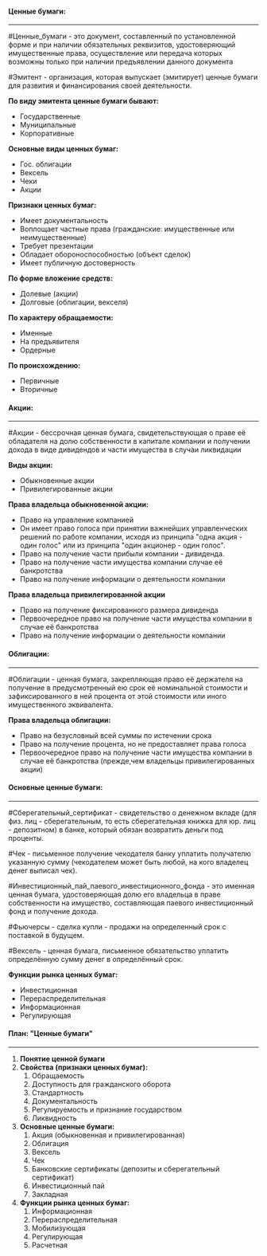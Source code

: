 #### Ценные бумаги:
---
#Ценные_бумаги - это документ, составленный по установленной форме и при наличии обязательных реквизитов, удостоверяющий имущественные права, осуществление или передача которых возможны только при наличии предъявлении данного документа

#Эмитент - организация, которая выпускает (эмитирует) ценные бумаги для развития и финансирования своей деятельности.

**По виду эмитента ценные бумаги бывают:**
- Государственные
- Муниципальные
- Корпоративные

**Основные виды ценных бумаг:**
- Гос. облигации
- Вексель
- Чеки
- Акции

**Признаки ценных бумаг:**
- Имеет документальность
- Воплощает частные права (гражданские: имущественные или неимущественные)
- Требует презентации
- Обладает обороноспособностью (объект сделок)
- Имеет публичную достоверность

**По форме вложение средств:**
- Долевые (акции)
- Долговые (облигации, векселя)

**По характеру обращаемости:**
- Именные
- На предъявителя
- Ордерные

**По происхождению:**
- Первичные 
- Вторичные

#### Акции:
---
#Акции - бессрочная ценная бумага, свидетельствующая о праве её обладателя на долю собственности в капитале компании и получении дохода в виде дивидендов и части имущества в случаи ликвидации

**Виды акции:**
- Обыкновенные акции
- Привилегированные акции

**Права владельца обыкновенной акции:**
- Право на управление компанией
- Он имеет право голоса при принятии важнейших управленческих решений по работе компании, исходя из принципа "одна акция - один голос" или из принципа "один акционер - один голос".
- Право на получение части прибыли компании - дивиденда.
- Право на получение части имущества компании случае её банкротства
- Право на получение информации о деятельности компании

 **Права владельца привилегированной акции**
 - Право на получение фиксированного размера дивиденда
 - Первоочередное право на получение части имущества компании в случае её банкротства
 - Право на получение информации о деятельности компании

#### Облигации:
---
#Облигации - ценная бумага, закрепляющая право её держателя на получение в предусмотренный ею срок её номинальной стоимости и зафиксированного в ней процента от этой стоимости или иного имущественного эквивалента.

**Права владельца облигации:**
- Право на безусловный всей суммы по истечении срока
- Право на получение процента, но не предоставляет права голоса
- Первоочередное право на получение части имущества компании в случае её банкротства (прежде,чем владельцы привилегированных акции)

#### Основные ценные бумаги:
---
#Сберегательный_сертификат - свидетельство о денежном вкладе (для физ. лиц - сберегательным, то есть сберегательная книжка для юр. лиц - депозитном) в банке, который обязан возвратить деньги под проценты.

#Чек - письменное получение чекодателя банку уплатить получателю указанную сумму (чекодателем может быть любой, на кого владелец денег выписал чек).

#Инвестиционный_пай_паевого_инвестиционного_фонда - это именная ценная бумага, удостоверяющая долю его владельца в праве собственности на имущество, составляющая паевого инвестиционный фонд и получение дохода.

#Фьючерсы -  сделка купли - продажи на определенный срок с поставкой в будущем.

#Вексель - ценная бумага, письменное обязательство уплатить определённую сумму денег в определённый срок. 

**Функции рынка ценных бумаг:**
- Инвестиционная
- Перераспределительная
- Информационная
- Регулирующая

#### План: "Ценные бумаги"
---
1. **Понятие ценной бумаги**
2. **Свойства (признаки ценных бумаг):**
	1. Обращаемость
	2. Доступность для гражданского оборота
	3. Стандартность
	4. Документальность
	5. Регулируемость и признание государством
	6. Ликвидность
3. **Основные ценные бумаги:**
	1. Акция (обыкновенная и привилегированная)
	2. Облигация
	3. Вексель
	4. Чек
	5. Банковские сертификаты (депозиты и сберегательный сертификат)
	6. Инвестиционный пай
	7. Закладная
4. **Функции рынка ценных бумаг:**
	1. Информационная
	2. Перераспределительная
	3. Мобилизующая
	4. Регулирующая
	5. Расчетная

